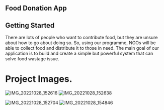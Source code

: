 ## Food Donation App
## Getting Started
There are lots of people who want to contribute food, but they are unsure about how to go about doing so.
So, using our programme, NGOs will be able to collect food and distribute it to those in need.‌
The main goal of our application is to build and create a simple but powerful system that can solve food wastage issue. 

# Project Images.

![IMG_20221028_152616](https://user-images.githubusercontent.com/81247127/198562791-f0e98a9a-314b-497f-8c67-1e6c7c122c01.png)   ![IMG_20221028_152638](https://user-images.githubusercontent.com/81247127/198562863-05380dc0-9667-4fa7-b0d6-a1f3f9579c2a.png)

![IMG_20221028_152704](https://user-images.githubusercontent.com/81247127/198562889-00564ee5-dced-47a0-8acc-4d045a790f50.png)   ![IMG_20221028_154846](https://user-images.githubusercontent.com/81247127/198564557-898feb85-d628-4a62-85da-c88866a06da0.png)
